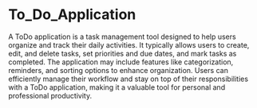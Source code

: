 # To_Do_Application

A ToDo application is a task management tool designed to help users organize and track their daily activities. It typically allows users to create, edit, and delete tasks, set priorities and due dates, and mark tasks as completed. The application may include features like categorization, reminders, and sorting options to enhance organization. Users can efficiently manage their workflow and stay on top of their responsibilities with a ToDo application, making it a valuable tool for personal and professional productivity.
